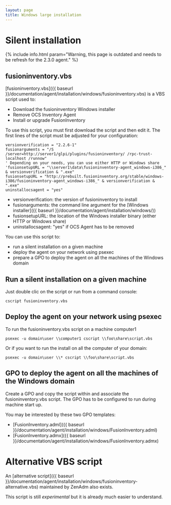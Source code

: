 ```yaml
---
layout: page
title: Windows large installation
---
```


# Silent installation

{% include info.html param="Warning, this page is outdated and needs to be refresh for the 2.3.0 agent." %}

## fusioninventory.vbs

[fusioninventory.vbs]({{ baseurl }}/documentation/agent/installation/windows/fusioninventory.vbs) is a VBS script used to:

* Download the fusioninventory Windows installer
* Remove OCS Inventory Agent
* Install or upgrade FusionInventory

To use this script, you must first download the script and then edit it. The first lines of the script
must be adjusted for your configuration:

    versionverification = "2.2.6-1"
    fusionarguments = "/S /server=http://server1/glpi/plugins/fusioninventory/ /rpc-trust-localhost /runnow"
    ' Depending on your needs, you can use either HTTP or Windows share
    'fusionsetupURL = "\\server1\data\fusioninventory-agent_windows-i386_" & versionverification & ".exe"
    fusionsetupURL = "http://prebuilt.fusioninventory.org/stable/windows-i386/fusioninventory-agent_windows-i386_" & versionverification & ".exe"
    uninstallocsagent = "yes"

* versionverification: the version of fusioninventory to install
* fusionarguments: the command line argument for the [Windows installer]({{ baseurl }}/documentation/agent/installation/windows/))
* fusionsetupURL: the location of the Windows installer binary (either HTTP or Windows share)
* uninstallocsagent: "yes" if OCS Agent has to be removed


You can use this  script to:

* run a silent installation on a given machine
* deploy the agent on your network using psexec
* prepare a GPO to deploy the agent on all the machines of the Windows domain

## Run a silent installation on a given machine

Just double clic on the script or run from a command console:

    cscript fusioninventory.vbs

## Deploy the agent on your network using psexec

To run the fusioninventory.vbs script on a machine computer1

    psexec -u domain\user \\computer1 cscript \\foo\share\script.vbs


Or if you want to run the install on all the computer of your domain:

    psexec -u domain\user \\* cscript \\foo\share\script.vbs

## GPO to deploy the agent on all the machines of the Windows domain

Create a GPO and copy the script within and associate the fusioninventory.vbs script. The GPO has to be configured to run during machine start up.

You may be interested by these two GPO templates:

* [FusionInventory.adml]({{ baseurl }}/documentation/agent/installation/windows/FusionInventory.adml)
* [FusionInventory.admx]({{ baseurl }}/documentation/agent/installation/windows/FusionInventory.admx)

# Alternative VBS script

An [alternative script]({{ baseurl }}/documentation/agent/installation/windows/fusioninventory-alternative.vbs) maintained
by ZenAdm also exists.

This script is still *experimental* but it is already much easier to understand.
